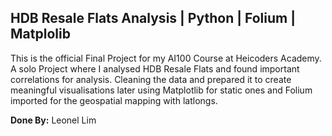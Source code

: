## HDB Resale Flats Analysis | Python | Folium | Matplolib

This is the official Final Project for my AI100 Course at Heicoders Academy. A solo Project where I analysed HDB Resale Flats and found important correlations for analysis. Cleaning the data and prepared it to create meaningful visualisations later using Matplotlib for static ones and Folium imported for the geospatial mapping with latlongs.

**Done By:**
Leonel Lim
